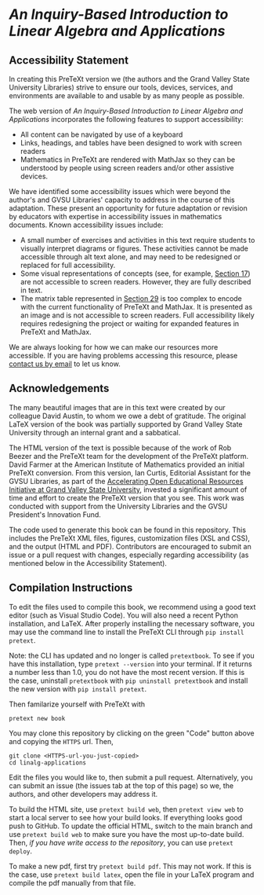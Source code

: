 # *An Inquiry-Based Introduction to Linear Algebra and Applications*

## Accessibility Statement

In creating this PreTeXt version we (the authors and the Grand Valley State University Libraries) strive to ensure our tools, devices, services, and environments are available to and usable by as many people as possible.

The web version of *An Inquiry-Based Introduction to Linear Algebra and Applications* incorporates the following features to support accessibility:

* All content can be navigated by use of a keyboard
* Links, headings, and tables have been designed to work with screen readers
*  Mathematics in PreTeXt are rendered with MathJax so they can be understood by people using screen readers and/or other assistive devices.

We have identified some accessibility issues which were beyond the author's and GVSU Libraries' capacity to address in the course of this adaptation. These present an opportunity for future adaptation or revision by educators with expertise in accessibility issues in mathematics documents. Known accessibility issues include:

* A small number of exercises and activities in this text require students to visually interpret diagrams or figures. These activities cannot be made accessible through alt text alone, and may need to be redesigned or replaced for full accessibility.
* Some visual representations of concepts (see, for example, [Section 17](https://gvsuoer.github.io/linalg-applications/chap_determinants.html)) are not accessible to screen readers. However, they are fully described in text.
*  The matrix table represented in [Section 29](https://gvsuoer.github.io/linalg-applications/chap_SVD.html) is too complex to encode with the current functionality of PreTeXt and MathJax. It is presented as an image and is not accessible to screen readers. Full accessibility likely requires redesigning the project or waiting for expanded features in PreTeXt and MathJax.

We are always looking for how we can make our resources more accessible. If you are having problems accessing this resource, please [contact us by email](mailto:oer@gvsu.edu) to let us know.

## Acknowledgements

The many beautiful images that are in this text were created by our colleague David Austin, to whom we owe a debt of gratitude. The original LaTeX version of the book was partially supported by Grand Valley State University through an internal grant and a sabbatical.

The HTML version of the text is possible because of the work of Rob Beezer and the PreTeXt team for the development of the PreTeXt platform. David Farmer at the American Institute of Mathematics provided an initial PreTeXt conversion. From this version, Ian Curtis, Editorial Assistant for the GVSU Libraries, as part of the [Accelerating Open Educational Resources Initiative at Grand Valley State University](https://www.gvsu.edu/library/sc/AcceleratingOER), invested a significant amount of time and effort to create the PreTeXt version that you see. This work was conducted with support from the University Libraries and the GVSU President's Innovation Fund.

The code used to generate this book can be found in this repository. This includes the PreTeXt XML files, figures, customization files (XSL and CSS), and the output (HTML and PDF). Contributors are encouraged to submit an issue or a pull request with changes, especially regarding accessibility (as mentioned below in the Accessibility Statement).

## Compilation Instructions

To edit the files used to compile this book, we recommend using a good text editor (such as Visual Studio Code). You will also need a recent Python installation, and LaTeX. After properly installing the necessary software, you may use the command line to install the PreTeXt CLI through `pip install pretext`. 

Note: the CLI has updated and no longer is called `pretextbook`. To see if you have this installation, type `pretext --version` into your terminal. If it returns a number less than 1.0, you do not have the most recent version. If this is the case, uninstall `pretextbook` with `pip uninstall pretextbook` and install the new version with `pip install pretext`. 

Then familarize yourself with PreTeXt with

```
pretext new book
```

You may clone this repository by clicking on the green "Code" button above and copying the `HTTPS` url. Then,

```
git clone <HTTPS-url-you-just-copied>
cd linalg-applications
```

Edit the files you would like to, then submit a pull request. Alternatively, you can submit an issue (the issues tab at the top of this page) so we, the authors, and other developers may address it.

To build the HTML site, use `pretext build web`, then `pretext view web` to start a local server to see how your build looks. If everything looks good push to GitHub. To update the official HTML, switch to the main branch and use `pretext build web` to make sure you have the most up-to-date build. Then, *if you have write access to the repository*, you can use `pretext deploy`.

To make a new pdf, first try `pretext build pdf`. This may not work. If this is the case, use `pretext build latex`, open the file in your LaTeX program and compile the pdf manually from that file.
